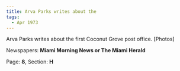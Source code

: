 ```yaml
---  
title: Arva Parks writes about the  
tags:  
  - Apr 1973  
---  
```

  
Arva Parks writes about the first Coconut Grove post office. [Photos]  
  
Newspapers: **Miami Morning News or The Miami Herald**  
  
Page: **8**, Section: **H** 
